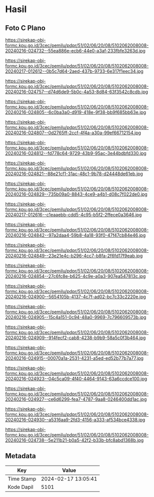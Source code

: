 # Hasil

## Foto C Plano

https://sirekap-obj-formc.kpu.go.id/3cec/pemilu/pdpr/51/02/06/20/08/5102062008008-20240216-024732--55ea886e-ecb6-44e0-a3af-233fbfe3263d.jpg

https://sirekap-obj-formc.kpu.go.id/3cec/pemilu/pdpr/51/02/06/20/08/5102062008008-20240217-012612--0b5c7d64-2aed-437b-9733-6e317f1eec34.jpg

https://sirekap-obj-formc.kpu.go.id/3cec/pemilu/pdpr/51/02/06/20/08/5102062008008-20240216-024757--d74d6de9-5b0c-4a53-8d84-63f3542c8cdb.jpg

https://sirekap-obj-formc.kpu.go.id/3cec/pemilu/pdpr/51/02/06/20/08/5102062008008-20240216-024805--6c0ba3a0-d919-418e-9f38-bb9f685bb63e.jpg

https://sirekap-obj-formc.kpu.go.id/3cec/pemilu/pdpr/51/02/06/20/08/5102062008008-20240216-024807--0d2765ff-2ccf-4f4a-a30a-99ef66712154.jpg

https://sirekap-obj-formc.kpu.go.id/3cec/pemilu/pdpr/51/02/06/20/08/5102062008008-20240216-024812--fd778c64-9729-43b9-95ac-3e44bdbfd330.jpg

https://sirekap-obj-formc.kpu.go.id/3cec/pemilu/pdpr/51/02/06/20/08/5102062008008-20240216-024821--88e21cf1-31ac-48c1-9b78-d24448de61eb.jpg

https://sirekap-obj-formc.kpu.go.id/3cec/pemilu/pdpr/51/02/06/20/08/5102062008008-20240216-024829--735b09a0-8843-4ce9-a4b1-d08c7f022de0.jpg

https://sirekap-obj-formc.kpu.go.id/3cec/pemilu/pdpr/51/02/06/20/08/5102062008008-20240217-012616--c1eaaebb-cdd5-4c95-b5f2-2ffece0a3646.jpg

https://sirekap-obj-formc.kpu.go.id/3cec/pemilu/pdpr/51/02/06/20/08/5102062008008-20240216-024842--97a2daa4-59b8-4a18-93f0-47f47cb84e46.jpg

https://sirekap-obj-formc.kpu.go.id/3cec/pemilu/pdpr/51/02/06/20/08/5102062008008-20240216-024849--23e21e4c-b296-4cc7-b8fa-2f6fd17f9eab.jpg

https://sirekap-obj-formc.kpu.go.id/3cec/pemilu/pdpr/51/02/06/20/08/5102062008008-20240216-024854--27c6fc8e-b625-4c9e-a0a3-907ea547813c.jpg

https://sirekap-obj-formc.kpu.go.id/3cec/pemilu/pdpr/51/02/06/20/08/5102062008008-20240216-024900--5654105b-4137-4c7f-ad02-bc7c33c2220e.jpg

https://sirekap-obj-formc.kpu.go.id/3cec/pemilu/pdpr/51/02/06/20/08/5102062008008-20240216-024905--15c4a151-0c94-48a0-9969-7c796609573b.jpg

https://sirekap-obj-formc.kpu.go.id/3cec/pemilu/pdpr/51/02/06/20/08/5102062008008-20240216-024909--914fecf2-cab8-4238-b9b9-58a5c0f3b464.jpg

https://sirekap-obj-formc.kpu.go.id/3cec/pemilu/pdpr/51/02/06/20/08/5102062008008-20240216-024915--00070a1a-2531-4231-a5ed-ed52b77b7a77.jpg

https://sirekap-obj-formc.kpu.go.id/3cec/pemilu/pdpr/51/02/06/20/08/5102062008008-20240216-024923--04c5ca09-4f40-4464-9143-63a6ccdce100.jpg

https://sirekap-obj-formc.kpu.go.id/3cec/pemilu/pdpr/51/02/06/20/08/5102062008008-20240216-024927--ce6d6299-fea7-4787-9aa8-0246400dd1ac.jpg

https://sirekap-obj-formc.kpu.go.id/3cec/pemilu/pdpr/51/02/06/20/08/5102062008008-20240216-024930--a5316aa9-2fd3-4156-a333-af534bce4338.jpg

https://sirekap-obj-formc.kpu.go.id/3cec/pemilu/pdpr/51/02/06/20/08/5102062008008-20240216-024738--5e211b21-b0a5-42f2-b33b-bfc8abd1368b.jpg


## Metadata

| Key        | Value               |
| ---------- | ------------------- |
| Time Stamp | 2024-02-17 13:05:41 |
| Kode Dapil | 5101                |



